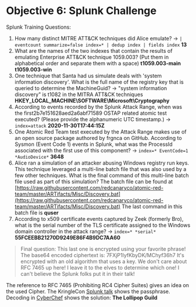 # Objective 6: Splunk Challenge

Splunk Training Questions:

1. How many distinct MITRE ATT&CK techniques did Alice emulate?
→ `| eventcount summarize=false index=* | dedup index | fields index`
**13**
2. What are the names of the two indexes that contain the results of emulating Enterprise ATT&CK technique 1059.003? (Put them in alphabetical order and separate them with a space)
**t1059.003-main t1059.003-win**
3. One technique that Santa had us simulate deals with 'system information discovery'. What is the full name of the registry key that is queried to determine the MachineGuid?
→ "system information discovery" is t1082 in the MITRA ATT&CK techniques
**HKEY_LOCAL_MACHINE\SOFTWARE\Microsoft\Cryptography**
4. According to events recorded by the Splunk Attack Range, when was the first2b7e151628aed2a6abf71589 OSTAP related atomic test executed? (Please provide the alphanumeric UTC timestamp.)
→ `index=attack`
**2020-11-30T17:44:15Z**
5. One Atomic Red Team test executed by the Attack Range makes use of an open source package authored by frgnca on GitHub. According to Sysmon (Event Code 1) events in Splunk, what was the ProcessId associated with the first use of this component?
→ `index=* EventCode=1  *AudioDevice*`
**3648**
6. Alice ran a simulation of an attacker abusing Windows registry run keys. This technique leveraged a multi-line batch file that was also used by a few other techniques. What is the final command of this multi-line batch file used as part of this simulation?
The batch file can be found at [https://raw.githubusercontent.com/redcanaryco/atomic-red-team/master/ARTifacts/Misc/Discovery.bat](https://raw.githubusercontent.com/redcanaryco/atomic-red-team/master/ARTifacts/Misc/Discovery.bat)
The last command in this batch file is
**quser**
7. According to x509 certificate events captured by Zeek (formerly Bro), what is the serial number of the TLS certificate assigned to the Windows domain controller in the attack range?
→ `index=* *serial*`
**55FCEEBB21270D9249E86F4B9DC7AA60**

> Final question: This last one is encrypted using your favorite phrase!
> The base64 encoded ciphertext is: 7FXjP1lyfKbyDK/MChyf36h7 It's
> encrypted with an old algorithm that uses a key. We don't care about
> RFC 7465 up here! I leave it to the elves to determine which one! I
> can't believe the Splunk folks put it in their talk!

The reference to RFC 7465 (Prohibiting RC4 Cipher Suites) gives an idea on the used Cipher. The KringleCon [Splunk talk](https://youtu.be/RxVgEFt08kU?t=1121) shows the passphrase.
Decoding in [CyberChef](https://gchq.github.io/CyberChef/#recipe=From_Base64%28%27A-Za-z0-9+/=%27,true%29RC4%28%7B%27option%27:%27UTF8%27,%27string%27:%27Stay%20Frosty%27%7D,%27Latin1%27,%27Latin1%27%29&input=N0ZYalAxbHlmS2J5REsvTUNoeWYzNmg3) shows the solution: **The Lollipop Guild**

<!--stackedit_data:
eyJoaXN0b3J5IjpbNjM2NjMzMDgzLDI3MDIwNzk3NywtMTk1Mj
M1MDc1NCwtMTU1MTY4NTE0Ml19
-->